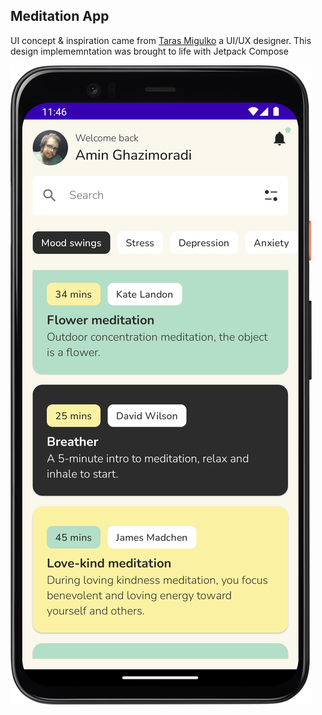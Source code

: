 ## Meditation App
UI concept & inspiration came from [Taras Migulko](https://dribbble.com/shots/18251176-Flower-Meditation-app) a UI/UX designer. This design implememntation was brought to life with Jetpack Compose


![Header Image](/images/meditationapp.png)
